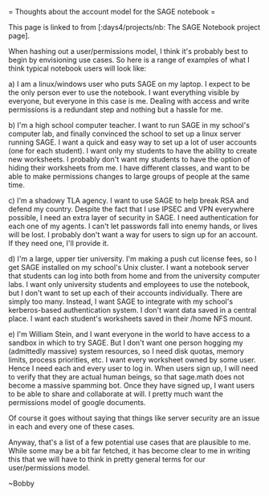 = Thoughts about the account model for the SAGE notebook =

This page is linked to from  [:days4/projects/nb: The SAGE Notebook project page].

When hashing out a user/permissions model, I think it's probably best to begin by envisioning use cases. So here is a range of examples of what I think typical notebook users will look like:

a) I am a linux/windows user who puts SAGE on my laptop. I expect to be the only person ever to use the notebook. I want everything visible by everyone, but everyone in this case is me. Dealing with access and write permissions is a redundant step and nothing but a hassle for me.

b) I'm a high school computer teacher. I want to run SAGE in my school's computer lab, and finally convinced the school to set up a linux server running SAGE. I want a quick and easy way to set up a lot of user accounts (one for each student). I want only my students to have the ability to create new worksheets. I probably don't want my students to have the option of hiding their worksheets from me. I have different classes, and want to be able to make permissions changes to large groups of people at the same time.

c) I'm a shadowy TLA agency. I want to use SAGE to help break RSA and defend my country. Despite the fact that I use IPSEC and VPN everywhere possible, I need an extra layer of security in SAGE. I need authentication for each one of my agents. I can't let passwords fall into enemy hands, or lives will be lost. I probably don't want a way for users to sign up for an account. If they need one, I'll provide it.

d) I'm a large, upper tier university. I'm making a push cut license fees, so I get SAGE installed on my school's Unix cluster. I want a notebook server that students can log into both from home and from the university computer labs. I want only university students and employees to use the notebook, but I don't want to set up each of their accounts individually. There are simply too many. Instead, I want SAGE to integrate with my school's kerberos-based authentication system. I don't want data saved in a central place. I want each student's worksheets saved in their /home NFS mount.

e) I'm William Stein, and I want everyone in the world to have access to a sandbox in which to try SAGE. But I don't want one person hogging my (admittedly massive) system resources, so I need disk quotas, memory limits, process priorities, etc. I want every worksheet owned by some user. Hence I need each and every user to log in. When users sign up, I will need to verify that they are actual human beings, so that sage.math does not become a massive spamming bot. Once they have signed up, I want users to be able to share and collaborate at will. I pretty much want the permissions model of google documents.

Of course it goes without saying that things like server security are an issue in each and every one of these cases.

Anyway, that's a list of a few potential use cases that are plausible to me. While some may be a bit far fetched, it has become clear to me in writing this that we will have to think in pretty general terms for our user/permissions model.

~Bobby
